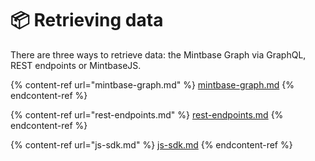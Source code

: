 # 📦 Retrieving data

There are three ways to retrieve data: the Mintbase Graph via GraphQL, REST endpoints or MintbaseJS.

{% content-ref url="mintbase-graph.md" %}
[mintbase-graph.md](mintbase-graph.md)
{% endcontent-ref %}

{% content-ref url="rest-endpoints.md" %}
[rest-endpoints.md](rest-endpoints.md)
{% endcontent-ref %}

{% content-ref url="js-sdk.md" %}
[js-sdk.md](js-sdk.md)
{% endcontent-ref %}

